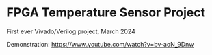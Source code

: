 # FPGA Temperature Sensor Project

First ever Vivado/Verilog project, March 2024

Demonstration:
https://www.youtube.com/watch?v=bv-aoN_9Dnw
